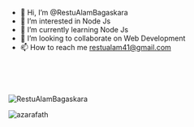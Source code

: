 - 👋 Hi, I’m @RestuAlamBagaskara
- 👀 I’m interested in Node Js
- 🌱 I’m currently learning Node Js
- 💞️ I’m looking to collaborate on Web Development
- 📫 How to reach me restualam41@gmail.com

\
<br/>
<br/>
<p align="left"> <img src="https://komarev.com/ghpvc/?username=RestuAlamBagaskarah&label=Profile%20views&color=0e75b6&style=flat" alt="RestuAlamBagaskara" /> </p>
<p align="left">
<a href="https://github.com/RestuAlamBagaskara">
  <img align="left" alt="azarafath" src="https://github-readme-stats.vercel.app/api?username=RestuAlamBagaskara&show_icons=true&hide_border=true" />
</a>
</p>
